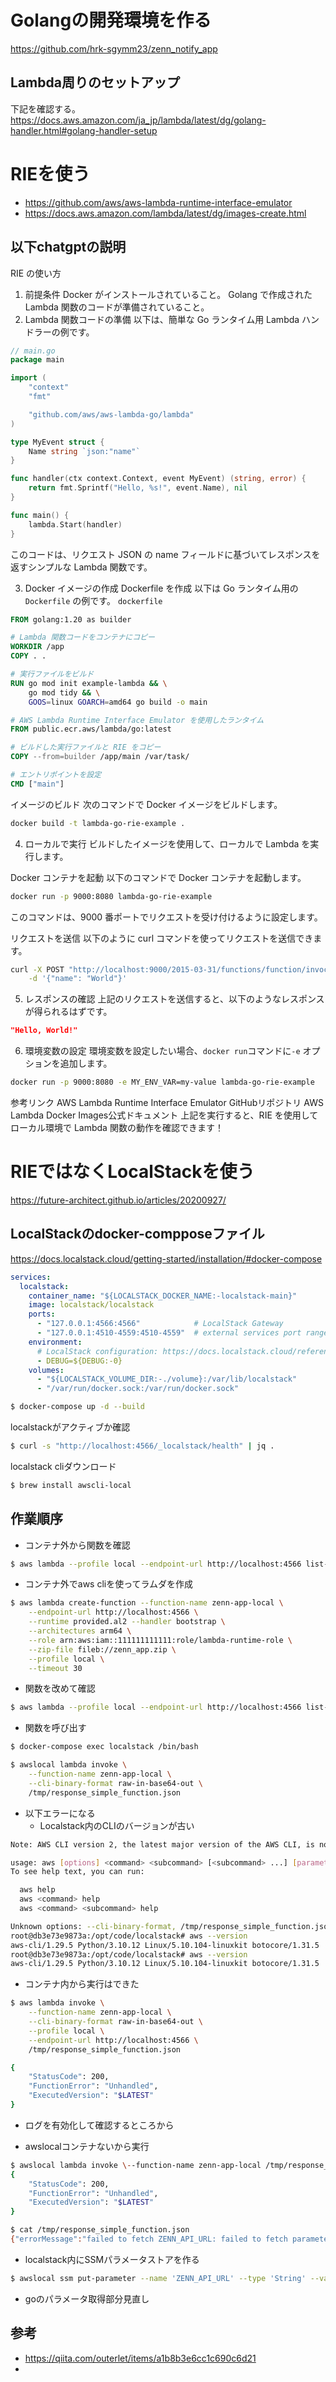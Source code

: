 # Golangの開発環境を作る

https://github.com/hrk-sgymm23/zenn_notify_app

## Lambda周りのセットアップ

下記を確認する。
https://docs.aws.amazon.com/ja_jp/lambda/latest/dg/golang-handler.html#golang-handler-setup

# RIEを使う

- https://github.com/aws/aws-lambda-runtime-interface-emulator
- https://docs.aws.amazon.com/lambda/latest/dg/images-create.html

## 以下chatgptの説明

RIE の使い方
1. 前提条件
Docker がインストールされていること。
Golang で作成された Lambda 関数のコードが準備されていること。
2. Lambda 関数コードの準備
以下は、簡単な Go ランタイム用 Lambda ハンドラーの例です。

```go
// main.go
package main

import (
	"context"
	"fmt"

	"github.com/aws/aws-lambda-go/lambda"
)

type MyEvent struct {
	Name string `json:"name"`
}

func handler(ctx context.Context, event MyEvent) (string, error) {
	return fmt.Sprintf("Hello, %s!", event.Name), nil
}

func main() {
	lambda.Start(handler)
}
```
このコードは、リクエスト JSON の name フィールドに基づいてレスポンスを返すシンプルな Lambda 関数です。

3. Docker イメージの作成
Dockerfile を作成 以下は Go ランタイム用の `Dockerfile` の例です。
`dockerfile`
```dockerfile
FROM golang:1.20 as builder

# Lambda 関数コードをコンテナにコピー
WORKDIR /app
COPY . .

# 実行ファイルをビルド
RUN go mod init example-lambda && \
    go mod tidy && \
    GOOS=linux GOARCH=amd64 go build -o main

# AWS Lambda Runtime Interface Emulator を使用したランタイム
FROM public.ecr.aws/lambda/go:latest

# ビルドした実行ファイルと RIE をコピー
COPY --from=builder /app/main /var/task/

# エントリポイントを設定
CMD ["main"]
```
イメージのビルド 次のコマンドで Docker イメージをビルドします。
```bash
docker build -t lambda-go-rie-example .
```

4. ローカルで実行
ビルドしたイメージを使用して、ローカルで Lambda を実行します。

Docker コンテナを起動 以下のコマンドで Docker コンテナを起動します。
```bash
docker run -p 9000:8080 lambda-go-rie-example
```
このコマンドは、9000 番ポートでリクエストを受け付けるように設定します。

リクエストを送信 以下のように curl コマンドを使ってリクエストを送信できます。
```bash
curl -X POST "http://localhost:9000/2015-03-31/functions/function/invocations" \
    -d '{"name": "World"}'
```

5. レスポンスの確認
上記のリクエストを送信すると、以下のようなレスポンスが得られるはずです。

```json
"Hello, World!"
```

6. 環境変数の設定
環境変数を設定したい場合、`docker run`コマンドに`-e` オプションを追加します。

```bash
docker run -p 9000:8080 -e MY_ENV_VAR=my-value lambda-go-rie-example
```

参考リンク
AWS Lambda Runtime Interface Emulator GitHubリポジトリ
AWS Lambda Docker Images公式ドキュメント
上記を実行すると、RIE を使用してローカル環境で Lambda 関数の動作を確認できます！

# RIEではなくLocalStackを使う

https://future-architect.github.io/articles/20200927/

## LocalStackのdocker-compposeファイル

https://docs.localstack.cloud/getting-started/installation/#docker-compose

```yml
services:
  localstack:
    container_name: "${LOCALSTACK_DOCKER_NAME:-localstack-main}"
    image: localstack/localstack
    ports:
      - "127.0.0.1:4566:4566"            # LocalStack Gateway
      - "127.0.0.1:4510-4559:4510-4559"  # external services port range
    environment:
      # LocalStack configuration: https://docs.localstack.cloud/references/configuration/
      - DEBUG=${DEBUG:-0}
    volumes:
      - "${LOCALSTACK_VOLUME_DIR:-./volume}:/var/lib/localstack"
      - "/var/run/docker.sock:/var/run/docker.sock"
```

```bash
$ docker-compose up -d --build
```

localstackがアクティブか確認
```bash
$ curl -s "http://localhost:4566/_localstack/health" | jq .
```

localstack cliダウンロード
```bash
$ brew install awscli-local
```

## 作業順序

- コンテナ外から関数を確認
```bash
$ aws lambda --profile local --endpoint-url http://localhost:4566 list-functions
```

- コンテナ外でaws cliを使ってラムダを作成
```bash
$ aws lambda create-function --function-name zenn-app-local \
    --endpoint-url http://localhost:4566 \
    --runtime provided.al2 --handler bootstrap \
    --architectures arm64 \
    --role arn:aws:iam::111111111111:role/lambda-runtime-role \
    --zip-file fileb://zenn_app.zip \
    --profile local \
    --timeout 30
```

- 関数を改めて確認
```bash
$ aws lambda --profile local --endpoint-url http://localhost:4566 list-functions
```

- 関数を呼び出す
```bash
$ docker-compose exec localstack /bin/bash

$ awslocal lambda invoke \
    --function-name zenn-app-local \
    --cli-binary-format raw-in-base64-out \
    /tmp/response_simple_function.json
```

- 以下エラーになる
  - Localstack内のCLIのバージョンが古い
```bash
Note: AWS CLI version 2, the latest major version of the AWS CLI, is now stable and recommended for general use. For more information, see the AWS CLI version 2 installation instructions at: https://docs.aws.amazon.com/cli/latest/userguide/install-cliv2.html

usage: aws [options] <command> <subcommand> [<subcommand> ...] [parameters]
To see help text, you can run:

  aws help
  aws <command> help
  aws <command> <subcommand> help

Unknown options: --cli-binary-format, /tmp/response_simple_function.json
root@db3e73e9873a:/opt/code/localstack# aws --version
aws-cli/1.29.5 Python/3.10.12 Linux/5.10.104-linuxkit botocore/1.31.5
root@db3e73e9873a:/opt/code/localstack# aws --version
aws-cli/1.29.5 Python/3.10.12 Linux/5.10.104-linuxkit botocore/1.31.5
```

- コンテナ内から実行はできた
```bash
$ aws lambda invoke \
    --function-name zenn-app-local \
    --cli-binary-format raw-in-base64-out \
    --profile local \
    --endpoint-url http://localhost:4566 \
    /tmp/response_simple_function.json

{
    "StatusCode": 200,
    "FunctionError": "Unhandled",
    "ExecutedVersion": "$LATEST"
}
```

- ログを有効化して確認するところから

- awslocalコンテナないから実行
```bash
$ awslocal lambda invoke \--function-name zenn-app-local /tmp/response_simple_function.json
{
    "StatusCode": 200,
    "FunctionError": "Unhandled",
    "ExecutedVersion": "$LATEST"
}

$ cat /tmp/response_simple_function.json
{"errorMessage":"failed to fetch ZENN_API_URL: failed to fetch parameter ZENN_API_URL: UnrecognizedClientException: The security token included in the request is invalid.\n\tstatus code: 400, request id: 29d7fe11-413e-4f60-b4fb-ea85bb8950ea","errorType":"wrapError"}
```

- localstack内にSSMパラメータストアを作る
```bash
$ awslocal ssm put-parameter --name 'ZENN_API_URL' --type 'String' --value 'https://zenn.dev/api/articles?topicname=aws&order=trend'
```

- goのパラメータ取得部分見直し

## 参考
- https://qiita.com/outerlet/items/a1b8b3e6cc1c690c6d21
- 

